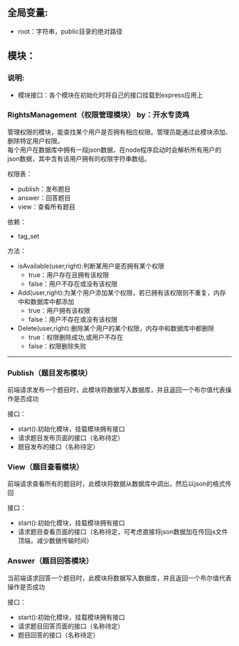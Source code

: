 ## **全局变量**:
 + root：字符串，public目录的绝对路径

## 模块：
### **说明**:
 + 模块接口：各个模块在初始化时将自己的接口挂载到express应用上
 
### **RightsManagement**（权限管理模块） by：开水专烫鸡
管理权限的模块，能查找某个用户是否拥有相应权限。管理员能通过此模块添加、删除特定用户权限。  
每个用户在数据库中拥有一段json数据，在node程序启动时会解析所有用户的json数据，其中含有该用户拥有的权限字符串数组。

权限表：
 + publish：发布题目
 + answer：回答题目
 + view：查看所有题目

依赖：
 + tag_set

方法：
 + isAvailable(user,right):判断某用户是否拥有某个权限
    + true：用户存在且拥有该权限
    + false：用户不存在或没有该权限
 + Add(user,right):为某个用户添加某个权限，若已拥有该权限则不重复，内存中和数据库中都添加
    + true：用户拥有该权限
    + false：用户不存在或没有该权限
 + Delete(user,right):删除某个用户的某个权限，内存中和数据库中都删除
    + true：权限删除成功,或用户不存在
    + false：权限删除失败

---

### **Publish**（题目发布模块）
前端请求发布一个题目时，此模块将数据写入数据库，并且返回一个布尔值代表操作是否成功

接口：
+ start():初始化模块，挂载模块拥有接口
+ 请求题目发布页面的接口（名称待定）
+ 题目发布的接口（名称待定）

### **View**（题目查看模块）
前端请求查看所有的题目时，此模块将数据从数据库中调出，然后以json的格式传回

接口：
+ start():初始化模块，挂载模块拥有接口
+ 请求题目查看页面的接口（名称待定，可考虑直接将json数据加在传回js文件顶端，减少数据传输时间）

### **Answer**（题目回答模块）
当前端请求回答一个题目时，此模块将数据写入数据库，并且返回一个布尔值代表操作是否成功

接口：
+ start():初始化模块，挂载模块拥有接口
+ 请求题目回答页面的接口（名称待定）
+ 题目回答的接口（名称待定）
